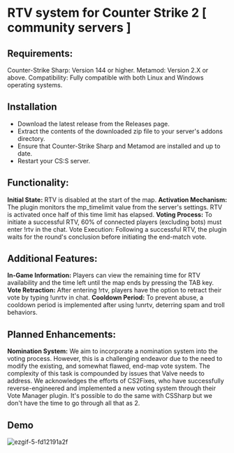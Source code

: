 # RTV system for Counter Strike 2 [ community servers ]

## Requirements:

Counter-Strike Sharp: Version 144 or higher.
Metamod: Version 2.X or above.
Compatibility: Fully compatible with both Linux and Windows operating systems.
## Installation
* Download the latest release from the Releases page.
* Extract the contents of the downloaded zip file to your server's addons directory.
* Ensure that Counter-Strike Sharp and Metamod are installed and up to date.
* Restart your CS:S server.
## Functionality:
**Initial State:** RTV is disabled at the start of the map.
**Activation Mechanism:** The plugin monitors the mp_timelimit value from the server's settings. RTV is activated once half of this time limit has elapsed.
**Voting Process:** To initiate a successful RTV, 60% of connected players (excluding bots) must enter !rtv in the chat.
Vote Execution: Following a successful RTV, the plugin waits for the round's conclusion before initiating the end-match vote.

## Additional Features:

**In-Game Information:** Players can view the remaining time for RTV availability and the time left until the map ends by pressing the TAB key.
**Vote Retraction:** After entering !rtv, players have the option to retract their vote by typing !unrtv in chat.
**Cooldown Period:** To prevent abuse, a cooldown period is implemented after using !unrtv, deterring spam and troll behaviors.

## Planned Enhancements:

**Nomination System:** We aim to incorporate a nomination system into the voting process. However, this is a challenging endeavor due to the need to modify the existing, and somewhat flawed, end-map vote system. The complexity of this task is compounded by issues that Valve needs to address. 
We acknowledges the efforts of CS2Fixes, who have successfully reverse-engineered and implemented a new voting system through their Vote Manager plugin. It's possible to do the same with CSSharp but we don't have the time to go through all that as 2.

## Demo 
![ezgif-5-fd12191a2f](https://github.com/K3r0ui/RTVWithCsVotingSystemHud/assets/69015436/a61cda34-0f83-417d-99e3-744a217eb679)
